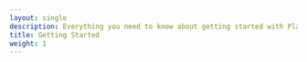 ```yaml
---
layout: single
description: Everything you need to know about getting started with Platform UI!
title: Getting Started
weight: 1
---
```

